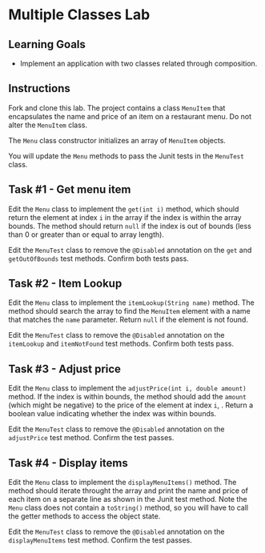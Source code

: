 # Multiple Classes Lab

## Learning Goals

- Implement an application with two classes related through composition.

## Instructions

Fork and clone this lab. The project contains a class `MenuItem` that
encapsulates the name and price of an item on a restaurant
menu.  Do not alter the `MenuItem` class.

The `Menu` class constructor initializes an array of `MenuItem` objects.

You will update the `Menu`  methods
to pass the Junit tests in the `MenuTest` class.

## Task #1 - Get menu item

Edit the `Menu` class to implement the `get(int i)` method,
which should return the element at index `i` in the array
if the index is within the array bounds.  The method should
return `null` if the index is out of bounds (less than 0 or greater
than or equal to array length).

Edit the `MenuTest` class to remove the `@Disabled`
annotation on the `get` and `getOutOfBounds` test methods.
Confirm both tests pass.


## Task #2 - Item Lookup

Edit the `Menu` class to implement the `itemLookup(String name)`
method. The method should search the array to find
the `MenuItem` element with a name that matches the `name` parameter.
Return `null` if the element is not found.

Edit the `MenuTest` class to remove the `@Disabled` annotation on
the `itemLookup` and `itemNotFound` test methods.
Confirm both tests pass.



## Task #3 - Adjust price

Edit the `Menu` class to implement the
`adjustPrice(int i, double amount)` method.
If the index is within bounds,
the method should add the `amount` (which might be negative)
to the price of the element at index `i`, .
Return a boolean value indicating whether the index
was within bounds.

Edit the `MenuTest` class to remove the `@Disabled` annotation
on the `adjustPrice` test method. Confirm the test passes.


## Task #4 - Display items

Edit the `Menu` class to implement the `displayMenuItems()`
method.  The method should iterate throught the array and
print the name and price of each item on a separate line as shown
in the Junit test method.  Note the `Menu` class does not contain
a `toString()` method, so you will have to call the getter methods
to access the object state.

Edit the `MenuTest` class to remove the `@Disabled` annotation
on the `displayMenuItems` test method. Confirm the test passes.
